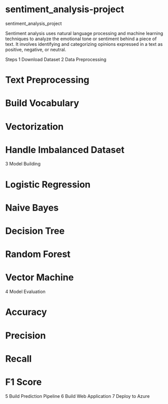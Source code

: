 # sentiment_analysis-project
sentiment_analysis_project

Sentiment analysis uses natural language processing and machine learning techniques to analyze the emotional tone or sentiment behind a piece of text. It involves identifying and categorizing opinions expressed in a text as positive, negative, or neutral.

Steps
1 Download Dataset
2 Data Preprocessing
  # Text Preprocessing
  # Build Vocabulary
  # Vectorization
  # Handle Imbalanced Dataset
3 Model Building
  # Logistic Regression
  # Naive Bayes
  # Decision Tree
  # Random Forest
  # Vector Machine
4 Model Evaluation
   # Accuracy
   # Precision
   # Recall
   # F1 Score
5 Build Prediction Pipeline
6 Build Web Application
7 Deploy to Azure
